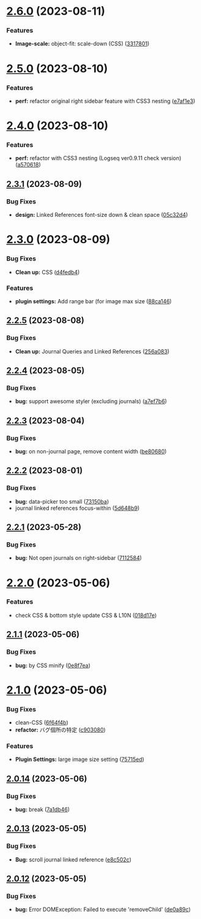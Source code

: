 # [2.6.0](https://github.com/YU000jp/Logseq-column-Layout/compare/v2.5.0...v2.6.0) (2023-08-11)


### Features

* **Image-scale:** object-fit: scale-down (CSS) ([3317801](https://github.com/YU000jp/Logseq-column-Layout/commit/3317801201102ba143bff2d97b35d1f663429ea4))

# [2.5.0](https://github.com/YU000jp/Logseq-column-Layout/compare/v2.4.0...v2.5.0) (2023-08-10)


### Features

* **perf:** refactor original right sidebar feature with CSS3 nesting ([e7af1e3](https://github.com/YU000jp/Logseq-column-Layout/commit/e7af1e354820e816e173c08a5ddb4803d3aaec00))

# [2.4.0](https://github.com/YU000jp/Logseq-column-Layout/compare/v2.3.1...v2.4.0) (2023-08-10)


### Features

* **perf:** refactor with CSS3 nesting (Logseq ver0.9.11 check version) ([a570618](https://github.com/YU000jp/Logseq-column-Layout/commit/a570618075dd705270a5bdd54140d4c542ba2f2e))

## [2.3.1](https://github.com/YU000jp/Logseq-column-Layout/compare/v2.3.0...v2.3.1) (2023-08-09)


### Bug Fixes

* **design:** Linked References font-size down & clean space ([05c32d4](https://github.com/YU000jp/Logseq-column-Layout/commit/05c32d4d1266c9be0987d2f6ed4a5f427cd5a863))

# [2.3.0](https://github.com/YU000jp/Logseq-column-Layout/compare/v2.2.5...v2.3.0) (2023-08-09)


### Bug Fixes

* **Clean up:** CSS ([d4fedb4](https://github.com/YU000jp/Logseq-column-Layout/commit/d4fedb452172a0815bf7deb6f86adc2807a5fc1b))


### Features

* **plugin settings:** Add range bar (for image max size ([88ca146](https://github.com/YU000jp/Logseq-column-Layout/commit/88ca1468472ad2d58f3f5af1f34a9ffece76f2eb))

## [2.2.5](https://github.com/YU000jp/Logseq-column-Layout/compare/v2.2.4...v2.2.5) (2023-08-08)


### Bug Fixes

* **Clean up:** Journal Queries and Linked References ([256a083](https://github.com/YU000jp/Logseq-column-Layout/commit/256a08310ea798143a1efb7e13a890677e285d32))

## [2.2.4](https://github.com/YU000jp/Logseq-column-Layout/compare/v2.2.3...v2.2.4) (2023-08-05)


### Bug Fixes

* **bug:** support awesome styler (excluding journals) ([a7ef7b6](https://github.com/YU000jp/Logseq-column-Layout/commit/a7ef7b619c4af72ce6f18df9640f524a5115b50d))

## [2.2.3](https://github.com/YU000jp/Logseq-column-Layout/compare/v2.2.2...v2.2.3) (2023-08-04)


### Bug Fixes

* **bug:** on non-journal page, remove content width ([be80680](https://github.com/YU000jp/Logseq-column-Layout/commit/be80680b20dc3aa4209ff095472752822e12f592))

## [2.2.2](https://github.com/YU000jp/Logseq-column-Layout/compare/v2.2.1...v2.2.2) (2023-08-01)


### Bug Fixes

* **bug:** data-picker too small ([73150ba](https://github.com/YU000jp/Logseq-column-Layout/commit/73150ba48eb1d62d34b6588fda62bbae9c5cf763))
* journal linked references focus-within ([5d648b9](https://github.com/YU000jp/Logseq-column-Layout/commit/5d648b9e4535ff1b8f243ecfec2cddc4300680c4))

## [2.2.1](https://github.com/YU000jp/Logseq-column-Layout/compare/v2.2.0...v2.2.1) (2023-05-28)


### Bug Fixes

* **bug:** Not open journals on right-sidebar ([7112584](https://github.com/YU000jp/Logseq-column-Layout/commit/71125849f9d939c1a036b6d06658597263940cf0))

# [2.2.0](https://github.com/YU000jp/Logseq-column-Layout/compare/v2.1.1...v2.2.0) (2023-05-06)


### Features

* check CSS & bottom style update CSS & L10N ([018d17e](https://github.com/YU000jp/Logseq-column-Layout/commit/018d17e40d4d648fe761cbab70e15d0be4e99be2))

## [2.1.1](https://github.com/YU000jp/Logseq-column-Layout/compare/v2.1.0...v2.1.1) (2023-05-06)


### Bug Fixes

* **bug:** by CSS minify ([0e8f7ea](https://github.com/YU000jp/Logseq-column-Layout/commit/0e8f7eab7ebfa03fa46c8e968c0631c95a39e312))

# [2.1.0](https://github.com/YU000jp/Logseq-column-Layout/compare/v2.0.14...v2.1.0) (2023-05-06)


### Bug Fixes

* clean-CSS ([6f64f4b](https://github.com/YU000jp/Logseq-column-Layout/commit/6f64f4b76038e0599fd311d83a57d980a514c192))
* **refactor:** バグ個所の特定 ([c903080](https://github.com/YU000jp/Logseq-column-Layout/commit/c903080e53a1a95bc4cb59bd735f130762998d65))


### Features

* **Plugin Settings:** large image size setting ([75715ed](https://github.com/YU000jp/Logseq-column-Layout/commit/75715ed2e348a8661dedb002b8d82a1657838146))

## [2.0.14](https://github.com/YU000jp/Logseq-column-Layout/compare/v2.0.13...v2.0.14) (2023-05-06)


### Bug Fixes

* **bug:** break ([7a1db46](https://github.com/YU000jp/Logseq-column-Layout/commit/7a1db46d5450571d63ec5cdab76e2304370deeca))

## [2.0.13](https://github.com/YU000jp/Logseq-column-Layout/compare/v2.0.12...v2.0.13) (2023-05-05)


### Bug Fixes

* **Bug:** scroll journal linked reference ([e8c502c](https://github.com/YU000jp/Logseq-column-Layout/commit/e8c502c8c5e598a9efc2559592bd63e89a8e624f))

## [2.0.12](https://github.com/YU000jp/Logseq-column-Layout/compare/v2.0.11...v2.0.12) (2023-05-05)


### Bug Fixes

* **bug:** Error DOMException: Failed to execute 'removeChild' ([de0a89c](https://github.com/YU000jp/Logseq-column-Layout/commit/de0a89cf63ef39b11dc272e07fcbab78fba07bf1))

